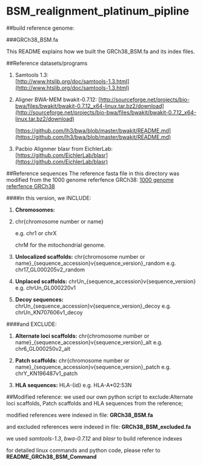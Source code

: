 # BSM_realignment_platinum_pipline

##build reference genome:

###GRCh38_BSM.fa

This README explains how we built the GRCh38_BSM.fa and its index files.

##Reference datasets/programs
1. Samtools 1.3:  
    [http://www.htslib.org/doc/samtools-1.3.html](http://www.htslib.org/doc/samtools-1.3.html)

2. Aligner BWA-MEM bwakit-0.7.12: 
    [http://sourceforge.net/projects/bio-bwa/files/bwakit/bwakit-0.7.12_x64-linux.tar.bz2/download](http://sourceforge.net/projects/bio-bwa/files/bwakit/bwakit-0.7.12_x64-linux.tar.bz2/download)
    
    [https://github.com/lh3/bwa/blob/master/bwakit/README.md](https://github.com/lh3/bwa/blob/master/bwakit/README.md)

3. Pacbio Alignmer blasr from EichlerLab: 
    [https://github.com/EichlerLab/blasr](https://github.com/EichlerLab/blasr)

##Reference sequences
The reference fasta file in this directory was modified from the 1000 genome referfence GRCh38:
[1000 genome referfence GRCh38](ftp://ftp-trace.ncbi.nih.gov/1000genomes/ftp/technical/reference/GRCh38_reference_genome/GRCh38_full_analysis_set_plus_decoy_hla.fa)

####in this version, we INCLUDE:
1.  **Chromosomes:**
2.  
    chr{chromosome number or name}

    e.g. chr1 or chrX

    chrM for the mitochondrial genome.

2.  **Unlocalized scaffolds:**
    chr{chromosome number or name}_{sequence_accession}v{sequence_version}_random
    e.g. chr17_GL000205v2_random
    
3.  **Unplaced scaffolds:**
    chrUn_{sequence_accession}v{sequence_version}
    e.g. chrUn_GL000220v1
    
4.  **Decoy sequences:**
    chrUn_{sequence_accession}v{sequence_version}_decoy
    e.g. chrUn_KN707606v1_decoy


####and EXCLUDE:
 1. **Alternate loci scaffolds:**
    chr{chromosome number or name}_{sequence_accession}v{sequence_version}_alt
    e.g. chr6_GL000250v2_alt
    
2.  **Patch scaffolds:**
    chr{chromosome number or name}_{sequence_accession}v{sequence_version}_patch
    e.g. chrY_KN196487v1_patch 
    
3.  **HLA sequences:**
    HLA-{id}
    e.g. HLA-A*02:53N
 

##Modified reference:
we used our own python script to exclude:Alternate loci scaffolds, Patch scaffolds and HLA sequences from the reference; 

modified references were indexed in file: **GRCh38_BSM.fa**

and excluded references were indexed in file: **GRCh38_BSM_excluded.fa**

we used *samtools-1.3*, *bwa-0.7.12* and *blasr* to build reference indexes 

for detailed linux commands and python code, please refer to **README_GRCh38_BSM_Command**
